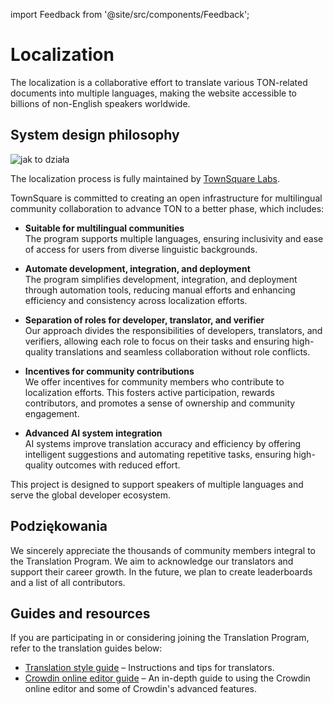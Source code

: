 import Feedback from '@site/src/components/Feedback';

# Localization

The localization is a collaborative effort to translate various TON-related documents into multiple languages, making the website accessible to billions of non-English speakers worldwide.

## System design philosophy

![jak to działa](/img/localizationProgramGuideline/localization-program.png)

The localization process is fully maintained by [TownSquare Labs](https://github.com/TownSquareXYZ).

TownSquare is committed to creating an open infrastructure for multilingual community collaboration to advance TON to a better phase, which includes:

- **Suitable for multilingual communities**\
   The program supports multiple languages, ensuring inclusivity and ease of access for users from diverse linguistic backgrounds.

- **Automate development, integration, and deployment**\
   The program simplifies development, integration, and deployment through automation tools, reducing manual efforts and enhancing efficiency and consistency across localization efforts.

- **Separation of roles for developer, translator, and verifier**\
   Our approach divides the responsibilities of developers, translators, and verifiers, allowing each role to focus on their tasks and ensuring high-quality translations and seamless collaboration without role conflicts.

- **Incentives for community contributions**\
   We offer incentives for community members who contribute to localization efforts. This fosters active participation, rewards contributors, and promotes a sense of ownership and community engagement.

- **Advanced AI system integration**\
   AI systems improve translation accuracy and efficiency by offering intelligent suggestions and automating repetitive tasks, ensuring high-quality outcomes with reduced effort.

This project is designed to support speakers of multiple languages and serve the global developer ecosystem.

## Podziękowania

We sincerely appreciate the thousands of community members integral to the Translation Program. We aim to acknowledge our translators and support their career growth. In the future, we plan to create leaderboards and a list of all contributors.

## Guides and resources

If you are participating in or considering joining the Translation Program, refer to the translation guides below:

- [Translation style guide](/v3/contribute/localization-program/translation-style-guide) – Instructions and tips for translators.
- [Crowdin online editor guide](https://support.crowdin.com/online-editor/) – An in-depth guide to using the Crowdin online editor and some of Crowdin's advanced features.

<Feedback />

